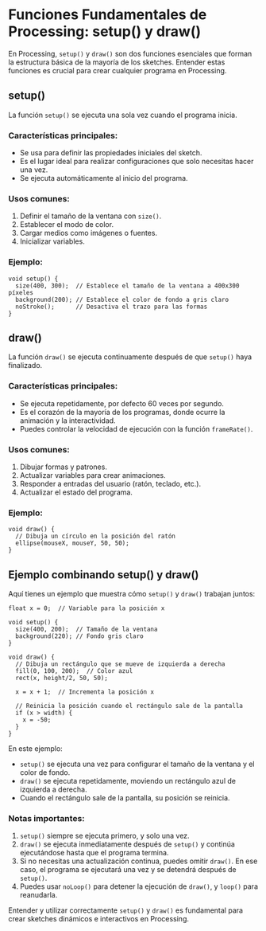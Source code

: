 # Funciones Fundamentales de Processing: setup() y draw()

En Processing, `setup()` y `draw()` son dos funciones esenciales que forman la estructura básica de la mayoría de los sketches. Entender estas funciones es crucial para crear cualquier programa en Processing.

## setup()

La función `setup()` se ejecuta una sola vez cuando el programa inicia.

### Características principales:

- Se usa para definir las propiedades iniciales del sketch.
- Es el lugar ideal para realizar configuraciones que solo necesitas hacer una vez.
- Se ejecuta automáticamente al inicio del programa.

### Usos comunes:

1. Definir el tamaño de la ventana con `size()`.
2. Establecer el modo de color.
3. Cargar medios como imágenes o fuentes.
4. Inicializar variables.

### Ejemplo:

```processing
void setup() {
  size(400, 300);  // Establece el tamaño de la ventana a 400x300 píxeles
  background(200); // Establece el color de fondo a gris claro
  noStroke();      // Desactiva el trazo para las formas
}
```

## draw()

La función `draw()` se ejecuta continuamente después de que `setup()` haya finalizado.

### Características principales:

- Se ejecuta repetidamente, por defecto 60 veces por segundo.
- Es el corazón de la mayoría de los programas, donde ocurre la animación y la interactividad.
- Puedes controlar la velocidad de ejecución con la función `frameRate()`.

### Usos comunes:

1. Dibujar formas y patrones.
2. Actualizar variables para crear animaciones.
3. Responder a entradas del usuario (ratón, teclado, etc.).
4. Actualizar el estado del programa.

### Ejemplo:

```processing
void draw() {
  // Dibuja un círculo en la posición del ratón
  ellipse(mouseX, mouseY, 50, 50);
}
```

## Ejemplo combinando setup() y draw()

Aquí tienes un ejemplo que muestra cómo `setup()` y `draw()` trabajan juntos:

```processing
float x = 0;  // Variable para la posición x

void setup() {
  size(400, 200);  // Tamaño de la ventana
  background(220); // Fondo gris claro
}

void draw() {
  // Dibuja un rectángulo que se mueve de izquierda a derecha
  fill(0, 100, 200);  // Color azul
  rect(x, height/2, 50, 50);
  
  x = x + 1;  // Incrementa la posición x
  
  // Reinicia la posición cuando el rectángulo sale de la pantalla
  if (x > width) {
    x = -50;
  }
}
```

En este ejemplo:
- `setup()` se ejecuta una vez para configurar el tamaño de la ventana y el color de fondo.
- `draw()` se ejecuta repetidamente, moviendo un rectángulo azul de izquierda a derecha.
- Cuando el rectángulo sale de la pantalla, su posición se reinicia.

### Notas importantes:

1. `setup()` siempre se ejecuta primero, y solo una vez.
2. `draw()` se ejecuta inmediatamente después de `setup()` y continúa ejecutándose hasta que el programa termina.
3. Si no necesitas una actualización continua, puedes omitir `draw()`. En ese caso, el programa se ejecutará una vez y se detendrá después de `setup()`.
4. Puedes usar `noLoop()` para detener la ejecución de `draw()`, y `loop()` para reanudarla.

Entender y utilizar correctamente `setup()` y `draw()` es fundamental para crear sketches dinámicos e interactivos en Processing.
